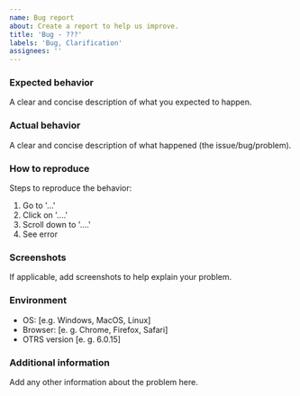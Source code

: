 ```yaml
---
name: Bug report
about: Create a report to help us improve.
title: 'Bug - ???'
labels: 'Bug, Clarification'
assignees: ''
---
```


### Expected behavior

A clear and concise description of what you expected to happen.

### Actual behavior

A clear and concise description of what happened (the issue/bug/problem).

### How to reproduce

Steps to reproduce the behavior:

1. Go to '...'
2. Click on '....'
3. Scroll down to '....'
4. See error

### Screenshots

If applicable, add screenshots to help explain your problem.

### Environment

- OS: [e.g. Windows, MacOS, Linux]
- Browser: [e. g. Chrome, Firefox, Safari]
- OTRS version [e. g. 6.0.15]

### Additional information

Add any other information about the problem here.
